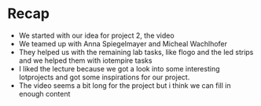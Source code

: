 # Recap
+ We started with our idea for project 2, the video
+ We teamed up with Anna Spiegelmayer and Micheal Wachlhofer
+ They helped us with the remaining lab tasks, like flogo and the led strips and we helped them with iotempire tasks
+ I liked the lecture because we got a look into some interesting Iotprojects and got some inspirations for our project.
+ The video seems a bit long for the project but i think we can fill in enough content
